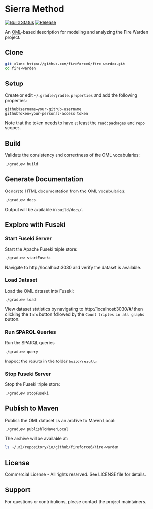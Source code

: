 # Sierra Method

[![Build Status](https://github.com/fireforce6/fire-warden/actions/workflows/ci.yml/badge.svg)](https://github.com/fireforce6/fire-warden/actions/workflows/ci.yml)
[![Release](https://img.shields.io/github/v/release/fireforce6/fire-warden?label=Release)](https://github.com/fireforce6/fire-warden/releases/latest)


An [OML](https://github.com/opencaesar/oml)-based description for modeling and analyzing the Fire Warden project.

## Clone

```bash
git clone https://github.com/fireforce6/fire-warden.git
cd fire-warden
```

## Setup

Create or edit `~/.gradle/gradle.properties` and add the following properties:

```properties
githubUsername=your-github-username
githubToken=your-personal-access-token
```

Note that the token needs to have at least the `read:packages` and `repo` scopes.

## Build

Validate the consistency and correctness of the OML vocabularies:

```bash
./gradlew build
```

## Generate Documentation

Generate HTML documentation from the OML vocabularies:

```bash
./gradlew docs
```

Output will be available in `build/docs/`.

## Explore with Fuseki

### Start Fuseki Server

Start the Apache Fuseki triple store:

```bash
./gradlew startFuseki
```

Navigate to http://localhost:3030 and verify the dataset is available.

### Load Dataset

Load the OML dataset into Fuseki:

```bash
./gradlew load
```

View dataset statistics by navigating to http://localhost:3030/#/ then clicking the `Info` button followed by the `Count triples in all graphs` button.

### Run SPARQL Queries

Run the SPARQL queries

```bash
./gradlew query
```

Inspect the results in the folder `build/results`

### Stop Fuseki Server

Stop the Fuseki triple store:

```bash
./gradlew stopFuseki
```

## Publish to Maven

Publish the OML dataset as an archive to Maven Local:

```bash
./gradlew publishToMavenLocal
```

The archive will be available at:

```bash
ls ~/.m2/repository/io/github/fireforce6/fire-warden
```

## License

Commercial License - All rights reserved. See LICENSE file for details.

## Support

For questions or contributions, please contact the project maintainers.